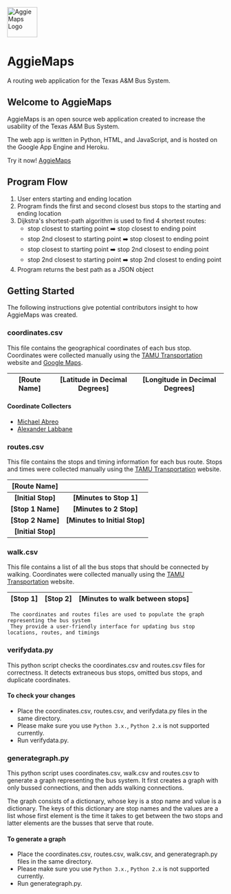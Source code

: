 <img src="https://raw.githubusercontent.com/danielabreo/aggiemaps/master/logo.png" alt="AggieMaps Logo" height="70" >

# AggieMaps
A routing web application for the Texas A&amp;M Bus System.

## Welcome to AggieMaps

AggieMaps is an open source web application created to increase the usability of the Texas A&M Bus System.

The web app is written in Python, HTML, and JavaScript, 
and is hosted on the Google App Engine and Heroku.

Try it now! [AggieMaps](https://aggiemapsm.appspot.com)

## Program Flow
 1. User enters starting and ending location
 2. Program finds the first and second closest bus stops to the starting and ending location
 3. Dijkstra's shortest-path algorithm is used to find 4 shortest routes:
       - stop closest to starting point  :arrow_right:  stop closest to ending point
       - stop 2nd closest to starting point  :arrow_right:  stop closest to ending point
       - stop closest to starting point  :arrow_right:  stop 2nd closest to ending point
       - stop 2nd closest to starting point  :arrow_right:  stop 2nd closest to ending point
 4. Program returns the best path as a JSON object

## Getting Started

The following instructions give potential contributors insight to how AggieMaps
was created.

### coordinates.csv
This file contains the geographical coordinates of each bus stop.
Coordinates were collected manually using the [TAMU Transportation](http://transport.tamu.edu/busroutes/) website and [Google Maps](https://www.google.com/maps/).

| [Route Name] | [Latitude in Decimal Degrees] | [Longitude in Decimal Degrees] |
|:---:|:---:|:---:|

#### Coordinate Collecters
- [Michael Abreo](https://www.linkedin.com/in/michaelabreo/)
- [Alexander Labbane](https://www.instagram.com/alexlabbane/)

### routes.csv
This file contains the stops and timing information for each bus route.
Stops and times were collected manually using the [TAMU Transportation](http://transport.tamu.edu/busroutes/) website.

| [Route Name] |  |
|:---:|:---:|
| **[Initial Stop]** | **[Minutes to Stop 1]** |
| **[Stop 1 Name]** | **[Minutes to 2 Stop]** |
| **[Stop 2 Name]** | **[Minutes to Initial Stop]** |
| **[Initial Stop]** |  |

### walk.csv
This file contains a list of all the bus stops that should be connected by walking.
Coordinates were collected manually using the [TAMU Transportation](http://transport.tamu.edu/busroutes/) website.

| [Stop 1] | [Stop 2] | [Minutes to walk between stops] |
|:---:|:---:|:---:|

     The coordinates and routes files are used to populate the graph representing the bus system 
     They provide a user-friendly interface for updating bus stop locations, routes, and timings

### verifydata.py
This python script checks the coordinates.csv and routes.csv files for correctness.
It detects extraneous bus stops, omitted bus stops, and duplicate coordinates.

#### To check your changes
 - Place the coordinates.csv, routes.csv, and verifydata.py files in the same directory.
 - Please make sure you use `Python 3.x.`, `Python 2.x` is not supported currently.
 - Run verifydata.py.
 
 ### generategraph.py
This python script uses coordinates.csv, walk.csv and routes.csv to generate a graph representing the bus system.
It first creates a graph with only bussed connections, and then adds walking connections.

The graph consists of a dictionary, whose key is a stop name and value is a dictionary. The keys of this dictionary are stop names and the values are a list whose first element is the time it takes to get between the two stops and latter elements are the busses that serve that route.

#### To generate a graph
 - Place the coordinates.csv, routes.csv, walk.csv, and generategraph.py files in the same directory.
 - Please make sure you use `Python 3.x.`, `Python 2.x` is not supported currently.
 - Run generategraph.py.
